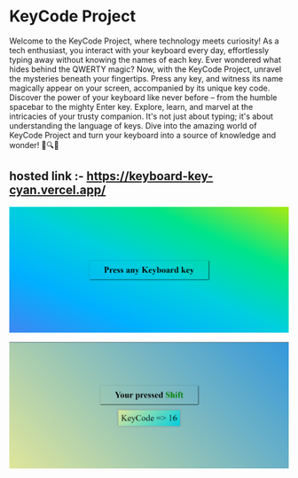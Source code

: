 # KeyCode Project 
Welcome to the KeyCode Project, where technology meets curiosity! As a tech enthusiast, you interact with your keyboard every day, effortlessly typing away without knowing the names of each key. Ever wondered what hides behind the QWERTY magic? Now, with the KeyCode Project, unravel the mysteries beneath your fingertips. Press any key, and witness its name magically appear on your screen, accompanied by its unique key code. Discover the power of your keyboard like never before – from the humble spacebar to the mighty Enter key. Explore, learn, and marvel at the intricacies of your trusty companion. It's not just about typing; it's about understanding the language of keys. Dive into the amazing world of KeyCode Project and turn your keyboard into a source of knowledge and wonder! 🚀🔍🎹

## hosted link :- https://keyboard-key-cyan.vercel.app/
![](./first.png)

![](./sec.png)





